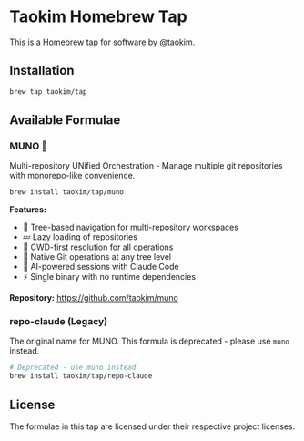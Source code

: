 # Taokim Homebrew Tap

This is a [Homebrew](https://brew.sh) tap for software by [@taokim](https://github.com/taokim).

## Installation

```bash
brew tap taokim/tap
```

## Available Formulae

### MUNO 🐙

Multi-repository UNified Orchestration - Manage multiple git repositories with monorepo-like convenience.

```bash
brew install taokim/tap/muno
```

**Features:**
- 🌳 Tree-based navigation for multi-repository workspaces
- 💤 Lazy loading of repositories
- 📍 CWD-first resolution for all operations
- 🔧 Native Git operations at any tree level
- 🤖 AI-powered sessions with Claude Code
- ⚡ Single binary with no runtime dependencies

**Repository:** https://github.com/taokim/muno

### repo-claude (Legacy)

The original name for MUNO. This formula is deprecated - please use `muno` instead.

```bash
# Deprecated - use muno instead
brew install taokim/tap/repo-claude
```

## License

The formulae in this tap are licensed under their respective project licenses.